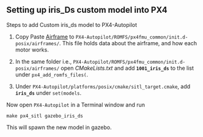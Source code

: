 ## Setting up iris_Ds custom model into PX4

Steps to add Custom iris_ds model to PX4-Autopilot

1. Copy Paste [Airframe](/custom_model/Airframes/1001_iris_ds) to `PX4-Autopilot/ROMFS/px4fmu_common/init.d-posix/airframes/`. This file holds data about the airframe, and how each motor works. 

2. In the same folder i.e., `PX4-Autopilot/ROMFS/px4fmu_common/init.d-posix/airframes/` open *CMakeLists.txt* and add **`1001_iris_ds`** to the list under `px4_add_romfs_files(`.

3. Under `PX4-Autopilot/platforms/posix/cmake/sitl_target.cmake`, add **`iris_ds`** under `set(models`.

Now open `PX4-Autopilot` in a Terminal window and run 

```make px4_sitl gazebo_iris_ds```

This will spawn the new model in gazebo.